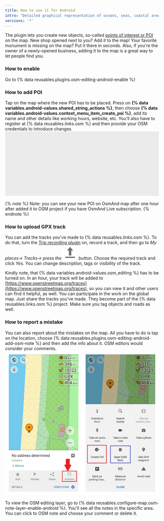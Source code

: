 ```yaml
---
title: How to use it for Android
intro: "Detailed graphical representation of oceans, seas, coastal areas and rivers."
versions: '*'
---
```


The plugin lets you create new objects, so-called  [points of interest or POI](https://osmand.net/features/find-something-on-map#Find_Points_of_Interest_A)  on the map. New shop opened next to you? Add it to the map! Your favorite monument is missing on the map? Put it there in seconds. Also, if you're the owner of a newly-opened business, adding it to the map is a great way to let people find you.

### How to enable
Go to {% data reusables.plugins.osm-editing-android-enable %}

### How to add POI
Tap on the map where the new POI has to be placed. Press on **{% data variables.android-values.shared_string_actions %}**, then choose **{% data variables.android-values.context_menu_item_create_poi %}**, add its name and other details like working hours, website, etc. You'll also have to register at {% data reusables.links.osm %} and then provide your OSM credentials to introduce changes.
![Placeholder](/assets/images/plugins/placeholder-intro.png)

{% note %}
Note: you can see your new POI on OsmAnd map after one hour after added it to OSM project if you have OsmAnd Live subscription.
{% endnote %}

### How to upload GPX track
You can add the tracks you've made to {% data reusables.links.osm %}. To do that, turn the [Trip recording plugin](http://osmand.net/features?id=trip-recording-plugin) on, record a track, and then go to _My places-> Tracks-> press the ![OpenStretMap editing](/assets/images/icons/android/ic_action_export.svg) button_. Choose the required track and click _Yes_. You can change description, tags or visibility of the track. 

Kindly note, that {% data variables.android-values.osm_editing %} has to be turned on. 
In an hour, your track will be added to [https://www.openstreetmap.org/traces](https://www.openstreetmap.org/traces), so you can view it and other users can find it helpful, as well. 
You can participate in the work on the global map. Just share the tracks you've made. They become part of the {% data reusables.links.osm %} project. Make sure you tag objects and roads as well.


### How to report a mistake
You can also report about the mistakes on the map. All you have to do is tap on the location, choose {% data reusables.plugins.osm-editing-android-add-osm-note %} and then add the info about it. OSM editors would consider your comments.
![Open OSM Note](/assets/images/plugins/osm-editing/open-osm-note.png)

To view the OSM editing layer, go to {% data reusables.configure-map.osm-note-layer-enable-android %}. You'll see all the notes in the specific area. You can click to OSM note and choose your comment or delete it.